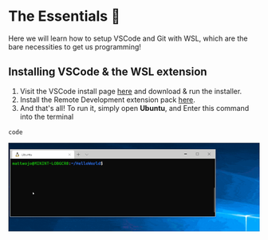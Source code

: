 # The Essentials 🔧
Here we will learn how to setup VSCode and Git with WSL, which are the bare necessities to get us programming!

## Installing VSCode & the WSL extension
1. Visit the VSCode install page [here](https://code.visualstudio.com/download) and download & run the installer.
2. Install the Remote Development extension pack [here](https://marketplace.visualstudio.com/items?itemName=ms-vscode-remote.vscode-remote-extensionpack).
3. And that's all! To run it, simply open **Ubuntu**, and Enter this command into the terminal
```
code
```
![Code Example](/assets/gif1.gif "gif1")

